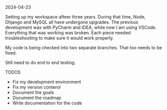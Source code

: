 2024-04-23

Setting up my workspace afteer three years. During that time, Node, Dhjango and MySQL all have undergone upgrades. The previous development was with PyCharm and IDEA, while now I am using VSCode. Everything that was working was broken. Each piece needed troubleshooting to make sure it would work properly.

My code is being checked into two separate branches. That too needs to be fixed.

Still need to do end to end testing.

TODOS
- Fix my development environment
- Fix my version conterol
- Document the goals
- Document the roadmap
- Write documentation for the code

